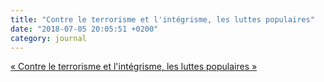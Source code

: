 ```yaml
---
title: "Contre le terrorisme et l'intégrisme, les luttes populaires"
date: "2018-07-05 20:05:51 +0200"
category: journal
---
```


[« Contre le terrorisme et l'intégrisme, les luttes populaires »](/assets/files/Karima-Bennoune-LHumanite-507-18.pdf)

